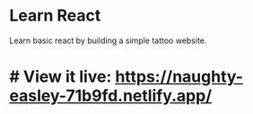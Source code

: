# Learn React

Learn basic react by building a simple tattoo website.

# # View it live: https://naughty-easley-71b9fd.netlify.app/
